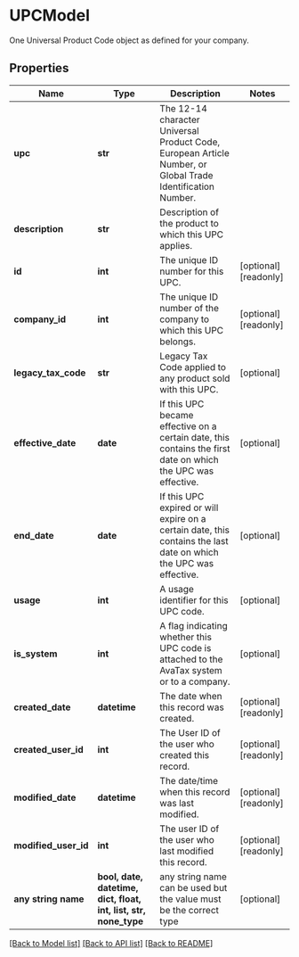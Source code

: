 # UPCModel

One Universal Product Code object as defined for your company.

## Properties
Name | Type | Description | Notes
------------ | ------------- | ------------- | -------------
**upc** | **str** | The 12-14 character Universal Product Code, European Article Number, or Global Trade Identification Number. | 
**description** | **str** | Description of the product to which this UPC applies. | 
**id** | **int** | The unique ID number for this UPC. | [optional] [readonly] 
**company_id** | **int** | The unique ID number of the company to which this UPC belongs. | [optional] [readonly] 
**legacy_tax_code** | **str** | Legacy Tax Code applied to any product sold with this UPC. | [optional] 
**effective_date** | **date** | If this UPC became effective on a certain date, this contains the first date on which the UPC was effective. | [optional] 
**end_date** | **date** | If this UPC expired or will expire on a certain date, this contains the last date on which the UPC was effective. | [optional] 
**usage** | **int** | A usage identifier for this UPC code. | [optional] 
**is_system** | **int** | A flag indicating whether this UPC code is attached to the AvaTax system or to a company. | [optional] 
**created_date** | **datetime** | The date when this record was created. | [optional] [readonly] 
**created_user_id** | **int** | The User ID of the user who created this record. | [optional] [readonly] 
**modified_date** | **datetime** | The date/time when this record was last modified. | [optional] [readonly] 
**modified_user_id** | **int** | The user ID of the user who last modified this record. | [optional] [readonly] 
**any string name** | **bool, date, datetime, dict, float, int, list, str, none_type** | any string name can be used but the value must be the correct type | [optional]

[[Back to Model list]](../README.md#documentation-for-models) [[Back to API list]](../README.md#documentation-for-api-endpoints) [[Back to README]](../README.md)


